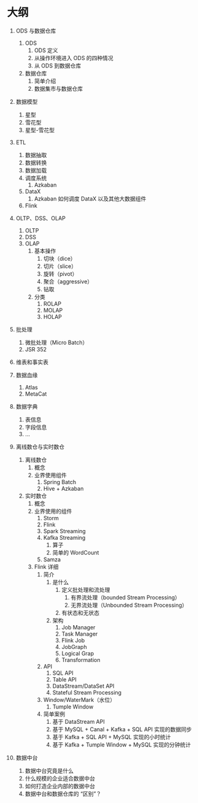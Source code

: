 # 大纲

1. ODS 与数据仓库

   1. ODS
      1. ODS 定义
      2. 从操作环境进入 ODS 的四种情况
      3. 从 ODS 到数据仓库
   2. 数据仓库
      1. 简单介绍
      2. 数据集市与数据仓库

2. 数据模型

   1. 星型
   2. 雪花型
   3. 星型-雪花型

3. ETL

   1. 数据抽取
   2. 数据转换
   3. 数据加载
   4. 调度系统
      1. Azkaban
   5. DataX
      1. Azkaban 如何调度 DataX 以及其他大数据组件
   6. Flink

4. OLTP、DSS、OLAP

   1. OLTP
   2. DSS
   3. OLAP
      1. 基本操作
         1. 切块（dice）
         2. 切片（slice）
         3. 旋转（pivot）
         4. 聚合（aggressive）
         5. 钻取
      2. 分类
         1. ROLAP
         2. MOLAP
         3. HOLAP

5. 批处理

   1. 微批处理（Micro Batch）
   2. JSR 352

6. 维表和事实表

7. 数据血缘

   1. Atlas
   2. MetaCat

8. 数据字典

   1. 表信息
   2. 字段信息
   3. ...

9. 离线数仓与实时数仓

   1. 离线数仓
      1. 概念
      2. 业界使用组件
         1. Spring Batch
         2. Hive + Azkaban
   2. 实时数仓
      1. 概念
      2. 业界使用的组件
         1. Storm
         2. Flink
         3. Spark Streaming 
         4. Kafka Streaming
            1. 算子
            2. 简单的 WordCount
         5. Samza
      3. Flink 详细
         1. 简介
            1. 是什么
               1. 定义批处理和流处理
                  1. 有界流处理（bounded Stream Processing）
                  2. 无界流处理（Unbounded Stream Processing）
               2. 有状态和无状态
            2. 架构
               1. Job Manager
               2. Task Manager
               3. Flink Job
               4. JobGraph
               5. Logical Grap
               6. Transformation
         2. API
            1. SQL API
            2. Table API
            3. DataStream/DataSet API
            4. Stateful Stream Processing 
         3. Window/WaterMark（水位）
            1. Tumple Window
         4. 简单案例
            1. 基于 DataStream API
            2. 基于 MySQL + Canal + Kafka + SQL API 实现的数据同步
            3. 基于 Kafka + SQL API + MySQL 实现的小时统计
            4. 基于 Kafka + Tumple Window  + MySQL 实现的分钟统计

10. 数据中台

    1. 数据中台究竟是什么
    2. 什么规模的企业适合数据中台
    3. 如何打造企业内部的数据中台
    4. 数据中台和数据仓库的 “区别”？

    

